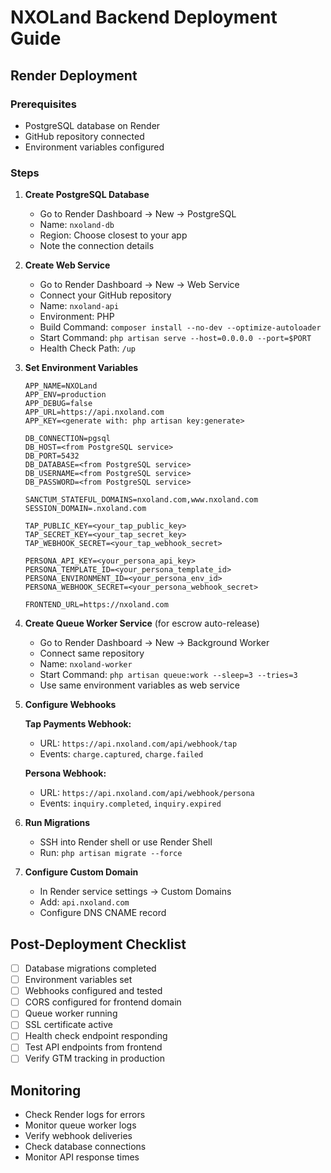 # NXOLand Backend Deployment Guide

## Render Deployment

### Prerequisites
- PostgreSQL database on Render
- GitHub repository connected
- Environment variables configured

### Steps

1. **Create PostgreSQL Database**
   - Go to Render Dashboard → New → PostgreSQL
   - Name: `nxoland-db`
   - Region: Choose closest to your app
   - Note the connection details

2. **Create Web Service**
   - Go to Render Dashboard → New → Web Service
   - Connect your GitHub repository
   - Name: `nxoland-api`
   - Environment: PHP
   - Build Command: `composer install --no-dev --optimize-autoloader`
   - Start Command: `php artisan serve --host=0.0.0.0 --port=$PORT`
   - Health Check Path: `/up`

3. **Set Environment Variables**

   ```
   APP_NAME=NXOLand
   APP_ENV=production
   APP_DEBUG=false
   APP_URL=https://api.nxoland.com
   APP_KEY=<generate with: php artisan key:generate>
   
   DB_CONNECTION=pgsql
   DB_HOST=<from PostgreSQL service>
   DB_PORT=5432
   DB_DATABASE=<from PostgreSQL service>
   DB_USERNAME=<from PostgreSQL service>
   DB_PASSWORD=<from PostgreSQL service>
   
   SANCTUM_STATEFUL_DOMAINS=nxoland.com,www.nxoland.com
   SESSION_DOMAIN=.nxoland.com
   
   TAP_PUBLIC_KEY=<your_tap_public_key>
   TAP_SECRET_KEY=<your_tap_secret_key>
   TAP_WEBHOOK_SECRET=<your_tap_webhook_secret>
   
   PERSONA_API_KEY=<your_persona_api_key>
   PERSONA_TEMPLATE_ID=<your_persona_template_id>
   PERSONA_ENVIRONMENT_ID=<your_persona_env_id>
   PERSONA_WEBHOOK_SECRET=<your_persona_webhook_secret>
   
   FRONTEND_URL=https://nxoland.com
   ```

4. **Create Queue Worker Service** (for escrow auto-release)
   - Go to Render Dashboard → New → Background Worker
   - Connect same repository
   - Name: `nxoland-worker`
   - Start Command: `php artisan queue:work --sleep=3 --tries=3`
   - Use same environment variables as web service

5. **Configure Webhooks**

   **Tap Payments Webhook:**
   - URL: `https://api.nxoland.com/api/webhook/tap`
   - Events: `charge.captured`, `charge.failed`

   **Persona Webhook:**
   - URL: `https://api.nxoland.com/api/webhook/persona`
   - Events: `inquiry.completed`, `inquiry.expired`

6. **Run Migrations**
   - SSH into Render shell or use Render Shell
   - Run: `php artisan migrate --force`

7. **Configure Custom Domain**
   - In Render service settings → Custom Domains
   - Add: `api.nxoland.com`
   - Configure DNS CNAME record

## Post-Deployment Checklist

- [ ] Database migrations completed
- [ ] Environment variables set
- [ ] Webhooks configured and tested
- [ ] CORS configured for frontend domain
- [ ] Queue worker running
- [ ] SSL certificate active
- [ ] Health check endpoint responding
- [ ] Test API endpoints from frontend
- [ ] Verify GTM tracking in production

## Monitoring

- Check Render logs for errors
- Monitor queue worker logs
- Verify webhook deliveries
- Check database connections
- Monitor API response times

